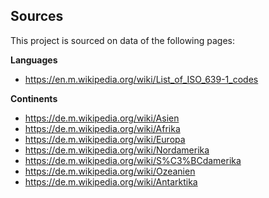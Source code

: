 ## Sources
This project is sourced on data of the following
pages:

**Languages**
- https://en.m.wikipedia.org/wiki/List_of_ISO_639-1_codes

**Continents**
- https://de.m.wikipedia.org/wiki/Asien
- https://de.m.wikipedia.org/wiki/Afrika
- https://de.m.wikipedia.org/wiki/Europa
- https://de.m.wikipedia.org/wiki/Nordamerika
- https://de.m.wikipedia.org/wiki/S%C3%BCdamerika
- https://de.m.wikipedia.org/wiki/Ozeanien
- https://de.m.wikipedia.org/wiki/Antarktika
